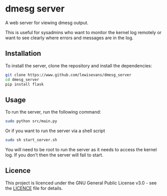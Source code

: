 # dmesg server

A web server for viewing dmesg output.

This is useful for sysadmins who want to monitor the kernel log remotely or want to see clearly where errors and messages are in the log.

## Installation

To install the server, clone the repository and install the dependencies:

```bash
git clone https://www.github.com/lewisevans/dmesg_server
cd dmesg_server
pip install flask
```

## Usage

To run the server, run the following command:

```bash
sudo python src/main.py
```

Or if you want to run the server via a shell script
```bash
sudo sh start_server.sh
```

You will need to be root to run the server as it needs to access the kernel log. If you don't then the server will fail to start.

## Licence

This project is licenced under the GNU General Public License v3.0 - see the [LICENCE](LICENCE) file for details.
